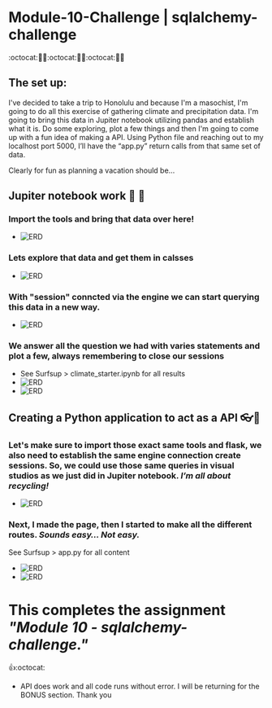 # Module-10-Challenge | sqlalchemy-challenge

:octocat::panda_face::snake::octocat::panda_face::snake::octocat::panda_face::snake:

## The set up: 
I've decided to take a trip to Honolulu and because I'm a masochist, I'm going to do all this exercise of gathering climate and precipitation data. I'm going to bring this data in Jupiter notebook utilizing pandas and establish what it is. Do some exploring, plot a few things and then I'm going to come up with a fun idea of making a API. Using Python file and reaching out to my localhost port 5000, I’ll have the “app.py” return calls from that same set of data.
    
Clearly for fun as planning a vacation should be...
    

## Jupiter notebook work :milky_way: :panda_face:

### Import the tools and bring that data over here!
   - ![ERD](c10pic01.JPG)


### Lets explore that data and get them in calsses
   - ![ERD](c10pic02.JPG)

### With "session" conncted via the engine we can start querying this data in a new way. 
   - ![ERD](c10pic03.JPG)
   
### We answer all the question we had with varies statements and plot a few, always remembering to close our sessions
   -  See Surfsup > climate_starter.ipynb for all results 
   - ![ERD](c10pic04.JPG) 
   - ![ERD](c10pic05.JPG)
  
  
## Creating a Python application to act as a API :eyeglasses::snake:

### Let's make sure to import those exact same tools and flask, we also need to establish the same engine connection create sessions. So, we could use those same queries in visual studios as we just did in Jupiter notebook. <i>I’m all about recycling!</i> 
- ![ERD](c10pic06.JPG)
  
  
### Next, I made the page, then I started to make all the different routes. <i>Sounds easy… Not easy.</i> 
See Surfsup > app.py for all content
- ![ERD](c10pic07.JPG)
- ![ERD](c10pic08.JPG)




# This completes the assignment <i> "Module 10 - sqlalchemy-challenge."</i>  

:+1::octocat: 
-  API does work and all code runs without error. I will be returning for the BONUS section. 
Thank you
 
